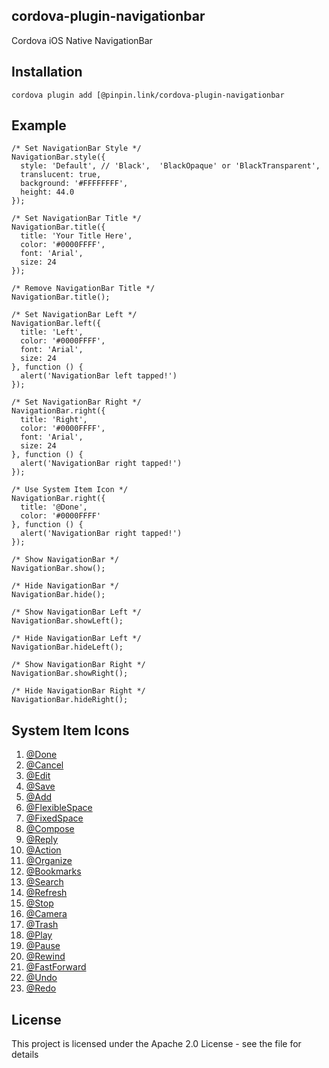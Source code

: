 ## cordova-plugin-navigationbar
Cordova iOS Native NavigationBar

## Installation
```
cordova plugin add [@pinpin.link/cordova-plugin-navigationbar
```

## Example
```
/* Set NavigationBar Style */
NavigationBar.style({
  style: 'Default', // 'Black',  'BlackOpaque' or 'BlackTransparent',
  translucent: true,
  background: '#FFFFFFFF',
  height: 44.0
});

/* Set NavigationBar Title */
NavigationBar.title({
  title: 'Your Title Here',
  color: '#0000FFFF',
  font: 'Arial',
  size: 24
});

/* Remove NavigationBar Title */
NavigationBar.title();

/* Set NavigationBar Left */
NavigationBar.left({
  title: 'Left',
  color: '#0000FFFF',
  font: 'Arial',
  size: 24
}, function () {
  alert('NavigationBar left tapped!')
});

/* Set NavigationBar Right */
NavigationBar.right({
  title: 'Right',
  color: '#0000FFFF',
  font: 'Arial',
  size: 24
}, function () {
  alert('NavigationBar right tapped!')
});

/* Use System Item Icon */
NavigationBar.right({
  title: '@Done',
  color: '#0000FFFF'
}, function () {
  alert('NavigationBar right tapped!')
});

/* Show NavigationBar */
NavigationBar.show();

/* Hide NavigationBar */
NavigationBar.hide();

/* Show NavigationBar Left */
NavigationBar.showLeft();

/* Hide NavigationBar Left */
NavigationBar.hideLeft();

/* Show NavigationBar Right */
NavigationBar.showRight();

/* Hide NavigationBar Right */
NavigationBar.hideRight();
```
## System Item Icons

1. [@Done](https://developer.apple.com/documentation/uikit/uibarbuttonsystemitem/1617131-done)
2. [@Cancel](https://developer.apple.com/documentation/uikit/uibarbuttonsystemitem/1617133-cancel)
3. [@Edit](https://developer.apple.com/documentation/uikit/uibarbuttonsystemitem/1617168-edit)
4. [@Save](https://developer.apple.com/documentation/uikit/uibarbuttonsystemitem/1617126-save)
5. [@Add](https://developer.apple.com/documentation/uikit/uibarbuttonsystemitem/1617115-add)
6. [@FlexibleSpace](https://developer.apple.com/documentation/uikit/uibarbuttonsystemitem/1617162-flexiblespace)
7. [@FixedSpace](https://developer.apple.com/documentation/uikit/uibarbuttonsystemitem/1617152-fixedspace)
8. [@Compose](https://developer.apple.com/documentation/uikit/uibarbuttonsystemitem/1617156-compose)
9. [@Reply](https://developer.apple.com/documentation/uikit/uibarbuttonsystemitem/1617150-reply)
10. [@Action](https://developer.apple.com/documentation/uikit/uibarbuttonsystemitem/1617116-action)
11. [@Organize](https://developer.apple.com/documentation/uikit/uibarbuttonsystemitem/1617121-organize)
12. [@Bookmarks](https://developer.apple.com/documentation/uikit/uibarbuttonsystemitem/1617144-bookmarks)
13. [@Search](https://developer.apple.com/documentation/uikit/uibarbuttonsystemitem/1617146-search)
14. [@Refresh](https://developer.apple.com/documentation/uikit/uibarbuttonsystemitem/1617123-refresh)
15. [@Stop](https://developer.apple.com/documentation/uikit/uibarbuttonsystemitem/1617142-stop)
16. [@Camera](https://developer.apple.com/documentation/uikit/uibarbuttonsystemitem/1617159-camera)
17. [@Trash](https://developer.apple.com/documentation/uikit/uibarbuttonsystemitem/1617167-trash)
18. [@Play](https://developer.apple.com/documentation/uikit/uibarbuttonsystemitem/1617147-play)
19. [@Pause](https://developer.apple.com/documentation/uikit/uibarbuttonsystemitem/1617119-pause)
20. [@Rewind](https://developer.apple.com/documentation/uikit/uibarbuttonsystemitem/1617112-rewind)
21. [@FastForward](https://developer.apple.com/documentation/uikit/uibarbuttonsystemitem/1617136-fastforward)
22. [@Undo](https://developer.apple.com/documentation/uikit/uibarbuttonsystemitem/1617130-undo)
23. [@Redo](https://developer.apple.com/documentation/uikit/uibarbuttonsystemitem/1617137-redo)

## License

This project is licensed under the Apache 2.0 License - see the <LICENSE> file for details

